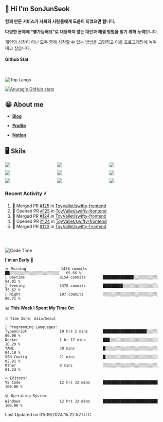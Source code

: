 ## 👋 Hi I'm SonJunSeok

**함께 만든 서비스가 사회와 사람들에게 도움이 되었으면 합니다.** 

**다양한 문제에 “불가능해요”로 대응하지 않는 대안과 해결 방법을 찾기 위해 노력**합니다. 

개인의 성장이 아닌 모두 함께 성장할 수 있는 방법을 고민하고 이를 프로그래밍에 녹여내고 싶습니다.

#### Github Stat
<div style="margin-top:50px;">

![Top Langs](https://github-readme-stats.vercel.app/api/top-langs/?username=kd02109&layout=compact&bg_color=dbf4ff&title_color=67adcc&text_color=67adcc&hide_border=true&show_icons=true&icon_color=67adcc&rank_icon=github&count_private=true&card_width=400px&card_height=300px)

[![Anurag's GitHub stats](https://github-readme-stats.vercel.app/api?username=kd02109&bg_color=dbf4ff&title_color=67adcc&text_color=67adcc&hide_border=true&show_icons=true&icon_color=67adcc&rank_icon=github&count_private=true&card_width=250px)](https://github.com/anuraghazra/github-readme-stats)


</div>



## 😁 About me
-  <a href="https://sonblog.vercel.app/" target="_blank"><strong>Blog</strong></a>

-  <a href="https://nostalgic-marquis-7af.notion.site/Frontend-Engineer-ec9b6e38c7824e7fb7f6fca4fc8564a5?pvs=74" target="_blank"><strong>Profile</strong></a>

-  <a href="https://nostalgic-marquis-7af.notion.site/Front-End-f0f3b7fcec3045c482c1cd33dfcf2abc?pvs=74" target="_blank"><strong>Notion</strong></a>

## 🖥️ Skils


<div style="display:grid; grid-template-rows:repeat(3, 1fr); grid-template-columns:repeat(3, 1fr); gap:10px">
  <img src="https://img.shields.io/badge/javascript-F7DF1E?style=flat-square&logo=javascript&logoColor=black"> 
  <img src="https://img.shields.io/badge/typescript-3178C6?style=flat-square&logo=typescript&logoColor=white"/>
  <img src="https://img.shields.io/badge/react-61DAFB?style=flat-square&logo=react&logoColor=black"/>
  <img src="https://img.shields.io/badge/redux-764ABC?style=flat-square&logo=redux&logoColor=white"/>
  <img src="https://img.shields.io/badge/styledcomponents-DB7093?style=flat-square&logo=styledcomponents&logoColor=white"/>
  <img src="https://img.shields.io/badge/tailwindcss-06B6D4?style=flat-square&logo=tailwindcss&logoColor=white"/>
  <img src="https://img.shields.io/badge/reactquery-FF4154?style=flat-square&logo=reactquery&logoColor=white"/>
  <img src="https://img.shields.io/badge/Next.js-B4B4DC?style=flat&logo=Next.js&logoColor=black"/>
  <img src="https://img.shields.io/badge/reactrouter-CA4245?style=flat-square&logo=reactrouter&logoColor=white"/>
</div>

### Recent Activity :zap:
<!--START_SECTION:activity-->
1. 🎉 Merged PR [#125](https://github.com/ToyVallet/swifty-frontend/pull/125) in [ToyVallet/swifty-frontend](https://github.com/ToyVallet/swifty-frontend)
2. 💪 Opened PR [#125](https://github.com/ToyVallet/swifty-frontend/pull/125) in [ToyVallet/swifty-frontend](https://github.com/ToyVallet/swifty-frontend)
3. 🎉 Merged PR [#124](https://github.com/ToyVallet/swifty-frontend/pull/124) in [ToyVallet/swifty-frontend](https://github.com/ToyVallet/swifty-frontend)
4. 💪 Opened PR [#124](https://github.com/ToyVallet/swifty-frontend/pull/124) in [ToyVallet/swifty-frontend](https://github.com/ToyVallet/swifty-frontend)
5. 🎉 Merged PR [#123](https://github.com/ToyVallet/swifty-frontend/pull/123) in [ToyVallet/swifty-frontend](https://github.com/ToyVallet/swifty-frontend)
<!--END_SECTION:activity-->

<br/>
<br/>

<!--START_SECTION:waka-->
![Code Time](http://img.shields.io/badge/Code%20Time-2%2C054%20hrs%2045%20mins-blue)

**I'm an Early 🐤** 

```text
🌞 Morning                1458 commits        ██░░░░░░░░░░░░░░░░░░░░░░░   09.66 % 
🌆 Daytime                8154 commits        ██████████████░░░░░░░░░░░   54.01 % 
🌃 Evening                5378 commits        █████████░░░░░░░░░░░░░░░░   35.62 % 
🌙 Night                  107 commits         ░░░░░░░░░░░░░░░░░░░░░░░░░   00.71 % 
```


📊 **This Week I Spent My Time On** 

```text
🕑︎ Time Zone: Asia/Seoul

💬 Programming Languages: 
TypeScript               10 hrs 2 mins       ████████████████████░░░░░   80.00 % 
Docker                   1 hr 17 mins        ███░░░░░░░░░░░░░░░░░░░░░░   10.29 % 
YAML                     30 mins             █░░░░░░░░░░░░░░░░░░░░░░░░   04.10 % 
SSH Config               21 mins             █░░░░░░░░░░░░░░░░░░░░░░░░   02.91 % 
Other                    9 mins              ░░░░░░░░░░░░░░░░░░░░░░░░░   01.24 % 

🔥 Editors: 
VS Code                  12 hrs 32 mins      █████████████████████████   100.00 % 

💻 Operating System: 
Windows                  12 hrs 32 mins      █████████████████████████   100.00 % 
```


 Last Updated on 01/09/2024 15:22:52 UTC
<!--END_SECTION:waka-->
